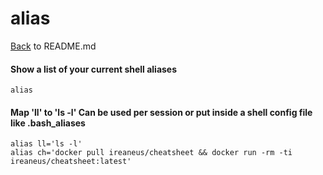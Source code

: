 # alias

[Back](README.md) to README.md

####  Show a list of your current shell aliases
```
alias
```

#### Map 'll' to 'ls -l' Can be used per session or put inside a shell config file like .bash_aliases
```
alias ll='ls -l'
alias ch='docker pull ireaneus/cheatsheet && docker run -rm -ti ireaneus/cheatsheet:latest'
```
